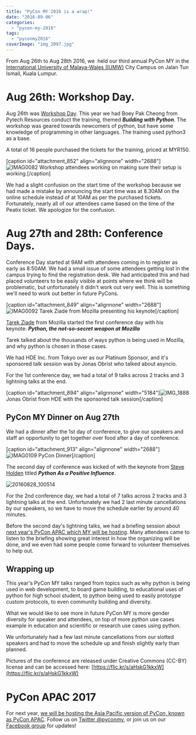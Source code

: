 ```yaml
---
title: "PyCon MY 2016 is a wrap!"
date: "2016-09-06"
categories:
  - "pycon-my-2016"
tags:
  - "pyconmy2016"
coverImage: "img_2097.jpg"
---
```


From Aug 26th to Aug 28th 2016, we  held our third annual PyCon MY in the [International University of Malaya-Wales (IUMW)](http://www.iumw.edu.my/) City Campus on Jalan Tun Ismail, Kuala Lumpur.

# Aug 26th: Workshop Day.

Aug 26th was [Workshop Day](http://pycon.my/2016/05/28/friday-workshop-building-with-python/). This year we had Boey Pak Cheong from Pytech Resources conduct the training, themed _**Building with Python**_. The workshop was geared towards newcomers of python, but have some knowledge of programming in other languages. The training used python3 as a base.

A total of 16 people purchased the tickets for the training, priced at MYR150.

\[caption id="attachment_852" align="alignnone" width="2688"\]![IMAG0082](/archived-images/imag0082.jpg) Workshop attendees working on making sure their setup is working.\[/caption\]

We had a slight confusion on the start time of the workshop because we had made a mistake by announcing the start time was at 8.30AM on the online schedule instead of at 10AM as per the purchased tickets. Fortunately, nearly all of our attendees came based on the time of the Peatix ticket. We apologize for the confusion.

# Aug 27th and 28th: Conference Days.

Conference Day started at 9AM with attendees coming in to register as early as 8:50AM. We had a small issue of some attendees getting lost in the campus trying to find the registration desk. We had anticipated this and had placed volunteers to be easily visible at points where we think will be problematic, but unfortunately it didn't work out very well. This is something we'll need to work out better in future PyCons.

\[caption id="attachment_849" align="alignnone" width="2688"\]![IMAG0092](/archived-images/imag0092.jpg) Tarek Ziade from Mozilla presenting his keynote\[/caption\]

[Tarek Ziade](http://pycon.my/2016/04/11/announcing-pycon-my-keynote-speaker/) from Mozilla started the first conference day with his keynote: ***Python, the not-so-secret weapon at Mozilla***

Tarek talked about the thousands of ways python is being used in Mozilla, and why python is chosen in those cases.

We had HDE Inc. from Tokyo over as our Platinum Sponsor, and it's sponsored talk session was by Jonas Obrist who talked about asyncio.

For the 1st conference day, we had a total of 9 talks across 2 tracks and 3 lightning talks at the end.

\[caption id="attachment_894" align="alignnone" width="5184"\]![IMG_1888](/archived-images/img_1888.jpg) Jonas Obrist from HDE with the sponsored talk session\[/caption\]

## PyCon MY Dinner on Aug 27th

We had a dinner after the 1st day of conference, to give our speakers and staff an opportunity to get together over food after a day of conference.

\[caption id="attachment_913" align="alignnone" width="2688"\]![IMAG0109](/archived-images/imag0109.jpg) PyCon Dinner\[/caption\]

The second day of conference was kicked of with the keynote from [Steve Holden](http://pycon.my/2016/04/21/announcing-pycon-my-keynote-speaker-steve-holden/) titled _**Python As a Positive Influence**_.

![20160828_100514](/archived-images/20160828_100514.jpg)

For the 2nd conference day, we had a total of 7 talks across 2 tracks and 3 lightning talks at the end. Unfortunately we had 2 last minute cancellations by our speakers, so we have to move the schedule earlier by around 40 minutes.

Before the second day's lightning talks, we had a briefing session about [next year's PyCon APAC which MY will be hosting](http://pycon.my/2016/08/17/pycon-apac-2017-in-kuala-lumpur/). Many attendees came to listen to the briefing showing great interest in how the organizing will be done, and we even had some people come forward to volunteer themselves to help out.

## Wrapping up

This year's PyCon MY talks ranged from topics such as why python is being used in web development, to board game building, to educational uses of python for high school student, to python being used to easily prototype custom protocols, to even community building and diversity.

What we would like to see more in future PyCon MY is more gender diversity for speaker and attendees, on top of more python use cases example in education and scientific or research use cases using python.

We unfortunately had a few last minute cancellations from our slotted speakers and had to move the schedule up and finish slightly early than planned.

Pictures of the conference are released under Creative Commons (CC-BY) license and can be accessed here: [https://flic.kr/s/aHskG1kkxW](https://flic.kr/s/aHskG1kkxW)

# PyCon APAC 2017

For next year, [we will be hosting the Asia Pacific version of PyCon, known as PyCon APAC](http://pycon.my/2016/08/17/pycon-apac-2017-in-kuala-lumpur/). Follow us on [Twitter @pyconmy](https://twitter.com/pyconmy/), or join us on our [Facebook group](https://www.facebook.com/groups/pyconmy/) for updates!
